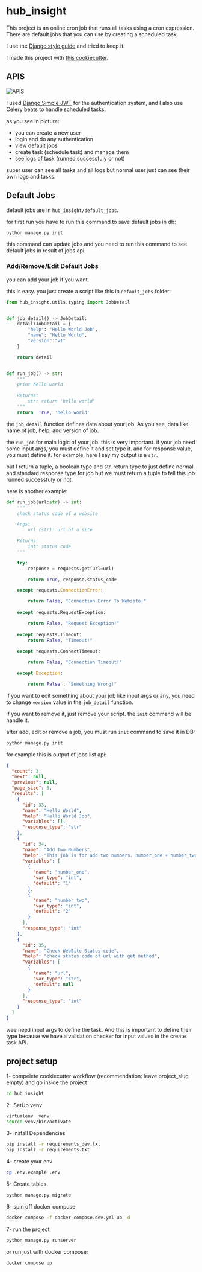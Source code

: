 # hub_insight

This project is an online cron job that runs all tasks using a cron expression. There are default jobs that you can use by creating a scheduled task.

I use the [Django style guide](https://github.com/HackSoftware/Django-Styleguide) and tried to keep it.


I made this project with [this cookiecutter](https://github.com/amirbahador-hub/django_style_guide).

## APIS

![APIS](./images/apis.png)

I used [Django Simple JWT](https://github.com/jazzband/djangorestframework-simplejwt) for the authentication system, and I also use Celery beats to handle scheduled tasks.

as you see in picture:

 - you can create a new user
 - login and do any authentication
 - view default jobs
 - create task (schedule task) and manage them
 - see logs of task (runned successfuly or not)

super user can see all tasks and all logs but normal user just can see their own logs and tasks.

## Default Jobs

default jobs are in ```hub_insight/default_jobs```.

for first run you have to run this command to save default jobs in db:
```python
python manage.py init
```

this command can update jobs and you need to run this command to see default jobs in result of jobs api.

### Add/Remove/Edit Default Jobs

you can add your job if you want.

this is easy. you just create a script like this in `default_jobs` folder:

```python
from hub_insight.utils.typing import JobDetail


def job_detail() -> JobDetail:
    detail:JobDetail = {
        "help": "Hello World Job",
        "name": "Hello World",
        "version":"v1"
    }

    return detail


def run_job() -> str:
    """
    print hello world

    Returns:
        str: return 'hello world'
    """
    return  True, 'hello world'


```

the `job_detail` function defines data about your job. As you see, data like: name of job, help, and version of job.

the `run_job` for main logic of your job. this is very important. if your job need some input args, you must define it and set type it. and for response value, you must define it. for example, here I say my output is a `str`.

but I return a tuple, a boolean type and str. return type to just define normal and standard response type for job but we must return a tuple to tell this job runned successfuly or not.

here is another example:

```python
def run_job(url:str) -> int:
    """
    check status code of a website

    Args:
        url (str): url of a site

    Returns:
        int: status code
    """

    try:
        response = requests.get(url=url)

        return True, response.status_code

    except requests.ConnectionError:

        return False, "Connection Error To Website!"
    
    except requests.RequestException:

        return False, "Request Exception!"
    
    except requests.Timeout:
        return False, "Timeout!"
    
    except requests.ConnectTimeout:

        return False, "Connection Timeout!"

    except Exception:

        return False , "Something Wrong!"

```

if you want to edit something about your job like input args or any, you need to change `version` value in the 
`job_detail` function. 

if you want to remove it, just remove your script. the `init` command will be handle it.

after add, edit or remove a job, you must run `init` command to save it in DB:
```bash
python manage.py init
```

for example this is output of jobs list api:
```JSON
{
  "count": 3,
  "next": null,
  "previous": null,
  "page_size": 5,
  "results": [
    {
      "id": 33,
      "name": "Hello World",
      "help": "Hello World Job",
      "variables": [],
      "response_type": "str"
    },
    {
      "id": 34,
      "name": "Add Two Numbers",
      "help": "This job is for add two numbers. number_one + number_two",
      "variables": [
        {
          "name": "number_one",
          "var_type": "int",
          "default": "1"
        },
        {
          "name": "number_two",
          "var_type": "int",
          "default": "2"
        }
      ],
      "response_type": "int"
    },
    {
      "id": 35,
      "name": "Check WebSite Status code",
      "help": "check status code of url with get method",
      "variables": [
        {
          "name": "url",
          "var_type": "str",
          "default": null
        }
      ],
      "response_type": "int"
    }
  ]
}
```

wee need input args to define the task. And this is important to define their type because we have a validation checker for input values in the create task API.

## project setup

1- compelete cookiecutter workflow (recommendation: leave project_slug empty) and go inside the project
```bash
cd hub_insight
```

2- SetUp venv
```bash
virtualenv  venv
source venv/bin/activate
```

3- install Dependencies
```bash
pip install -r requirements_dev.txt
pip install -r requirements.txt
```

4- create your env
```bash
cp .env.example .env
```

5- Create tables
```bash
python manage.py migrate
```

6- spin off docker compose
```bash
docker compose -f docker-compose.dev.yml up -d
```

7- run the project
```bash
python manage.py runserver
```

or run just with docker compose:

```bash
docker compose up
```
